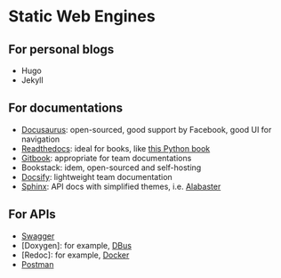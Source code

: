 # Static Web Engines


## For personal blogs

- Hugo
- Jekyll

## For documentations

- [Docusaurus](https://docusaurus.io/): open-sourced, good support by Facebook, good UI for navigation
- [Readthedocs](https://readthedocs.org/): ideal for books, like [this Python book](https://book.pythontips.com/)
- [Gitbook](https://www.gitbook.com/): appropriate for team documentations
- Bookstack: idem, open-sourced and self-hosting
- [Docsify](https://docsify.js.org/): lightweight team documentation
- [Sphinx](https://www.sphinx-doc.org/): API docs with simplified themes, i.e. [Alabaster](https://alabaster.readthedocs.io/en/latest/)

## For APIs

- [Swagger](https://swagger.io/tools/swagger-ui/)
- [Doxygen]: for example, [DBus](https://dbus.freedesktop.org/doc/api/html/index.html)
- [Redoc]: for example, [Docker](https://docs.docker.com/engine/api/v1.40/)
- [Postman](https://www.postman.com/)
